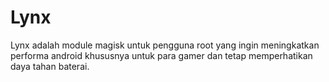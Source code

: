 # Lynx
Lynx adalah module magisk untuk pengguna root yang ingin meningkatkan performa android khususnya untuk para gamer dan tetap memperhatikan daya tahan baterai.
